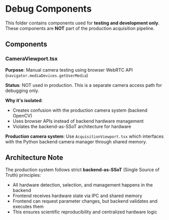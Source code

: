 # Debug Components

This folder contains components used for **testing and development only**. These components are **NOT** part of the production acquisition pipeline.

## Components

### CameraViewport.tsx

**Purpose**: Manual camera testing using browser WebRTC API (`navigator.mediaDevices.getUserMedia`)

**Status**: NOT used in production. This is a separate camera access path for debugging only.

**Why it's isolated**:

- Creates confusion with the production camera system (backend OpenCV)
- Uses browser APIs instead of backend hardware management
- Violates the backend-as-SSoT architecture for hardware

**Production camera system**: Use `AcquisitionViewport.tsx` which interfaces with the Python backend camera manager through shared memory.

## Architecture Note

The production system follows strict **backend-as-SSoT** (Single Source of Truth) principles:

- All hardware detection, selection, and management happens in the backend
- Frontend receives hardware state via IPC and shared memory
- Frontend can request parameter changes, but backend validates and executes them
- This ensures scientific reproducibility and centralized hardware logic
